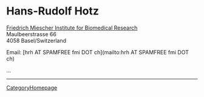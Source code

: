 # Hans-Rudolf Hotz

[Friedrich Miescher Institute for Biomedical Research](http://www.fmi.ch/) <br />
Maulbeerstrasse 66 <br />
4058 Basel/Switzerland


Email: [hrh AT SPAMFREE fmi DOT ch](mailto:hrh AT SPAMFREE fmi DOT ch)

...

----
[CategoryHomepage](/src/CategoryHomepage/index.md)
